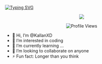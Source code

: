 <a href="https://git.io/typing-svg"><img src="https://readme-typing-svg.demolab.com?font=Lexend&weight=600&size=48&pause=1000&color=2C49F7&center=true&vCenter=true&width=1920&height=150&lines=Welcome+to+KallanXD+Github" alt="Typing SVG" /></a>
<p align="center">
  <a href="https://x.com/Asddikallan1">
    <img src="https://img.shields.io/twitter/follow/Asddikallan1">
  </a>
</p>

<p align="center">
  <img src="https://komarev.com/ghpvc/?username=kallanxd&color=brightgreen" alt="Profile Views">
</p>



- 👋 Hi, I’m @KallanXD 
- 👀 I’m interested in coding 
- 🌱 I’m currently learning ...
- 💞️ I’m looking to collaborate on anyone 
- ⚡ Fun fact: Longer than you think 

<!---
Azzi5647/Azzi5647 is a ✨ special ✨ repository because its `README.md` (this file) appears on your GitHub profile.
You can click the Preview link to take a look at your changes.
--->
